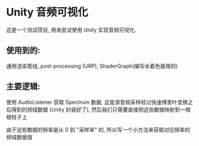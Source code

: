 # Unity 音频可视化

这是一个测试项目, 用来尝试使用 Unity 实现音频可视化.

## 使用到的:

通用渲染管线, post-processing (URP), ShaderGraph(编写水着色器用的)

## 主要逻辑:

使用 AudioListener 获取 Spectrum 数据, 这是源音频采样经过快速傅里叶变换之后得到的频域数据 (Unity 封装好了), 然后我们只需要直接把这些数据映射到一根根柱子上

由于这些数据的频率是从 0 到 "采样率" 的, 所以写一个小方法来获取对应频率的频域数据值

```csharp

```